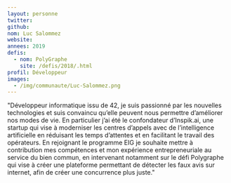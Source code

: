 ```yaml
---
layout: personne
twitter: 
github: 
nom: Luc Salommez
website:
annees: 2019
defis: 
  - nom: PolyGraphe
    site: /defis/2018/.html
profil: Développeur
images:
  - /img/communaute/Luc-Salommez.png
---
```


"Développeur informatique issu de 42, je suis passionné par les nouvelles technologies et suis convaincu qu’elle peuvent nous permettre d’améliorer nos modes de vie. En particulier j’ai été le confondateur d’Inspik.ai, une startup qui vise à moderniser les centres d’appels avec de l’intelligence artificielle en réduisant les temps d’attentes et en facilitant le travail des opérateurs.  En rejoignant le programme EIG je souhaite mettre à contribution mes compétences et mon expérience entrepreneuriale au service du bien commun, en intervenant notamment sur le défi Polygraphe qui vise à créer une plateforme permettant de détecter les faux avis sur internet, afin de créer une concurrence plus juste."
